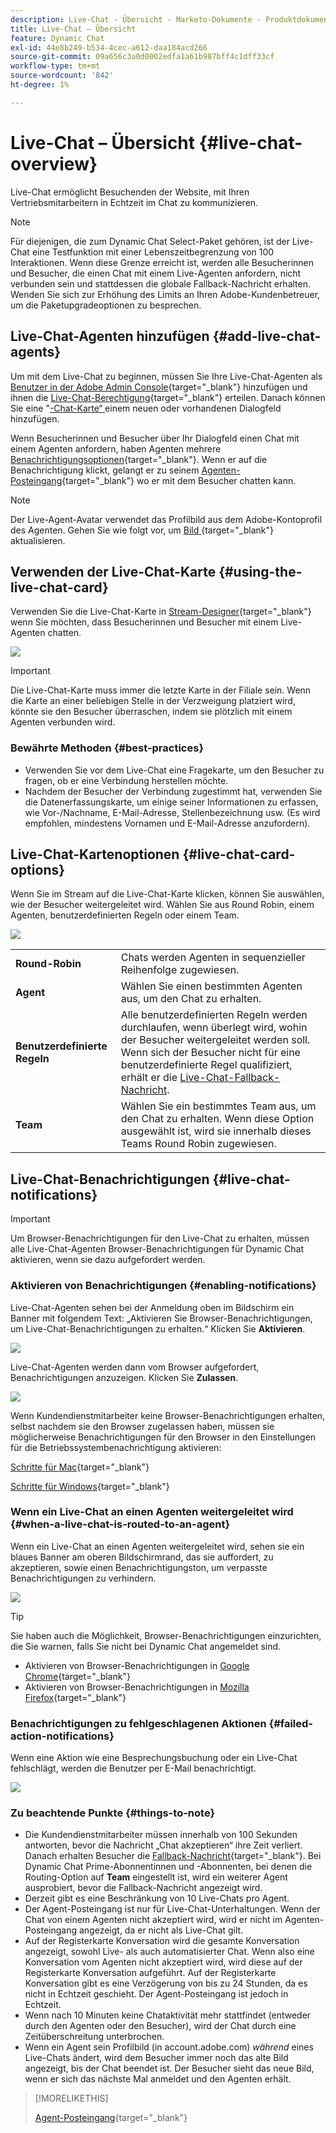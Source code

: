 ```yaml
---
description: Live-Chat - Übersicht - Marketo-Dokumente - Produktdokumentation
title: Live-Chat – Übersicht
feature: Dynamic Chat
exl-id: 44e8b249-b534-4cec-a612-daa184acd266
source-git-commit: 09a656c3a0d0002edfa1a61b987bff4c1dff33cf
workflow-type: tm+mt
source-wordcount: '842'
ht-degree: 1%

---
```


# Live-Chat – Übersicht {#live-chat-overview}

Live-Chat ermöglicht Besuchenden der Website, mit Ihren Vertriebsmitarbeitern in Echtzeit im Chat zu kommunizieren.

>[!NOTE]
>
>Für diejenigen, die zum Dynamic Chat Select-Paket gehören, ist der Live-Chat eine Testfunktion mit einer Lebenszeitbegrenzung von 100 Interaktionen. Wenn diese Grenze erreicht ist, werden alle Besucherinnen und Besucher, die einen Chat mit einem Live-Agenten anfordern, nicht verbunden sein und stattdessen die globale Fallback-Nachricht erhalten. Wenden Sie sich zur Erhöhung des Limits an Ihren Adobe-Kundenbetreuer, um die Paketupgradeoptionen zu besprechen.

## Live-Chat-Agenten hinzufügen {#add-live-chat-agents}

Um mit dem Live-Chat zu beginnen, müssen Sie Ihre Live-Chat-Agenten als [Benutzer in der Adobe Admin Console](/help/marketo/product-docs/demand-generation/dynamic-chat/setup-and-configuration/add-or-remove-chat-users.md#add-a-chat-user){target="_blank"} hinzufügen und ihnen die [Live-Chat-Berechtigung](/help/marketo/product-docs/demand-generation/dynamic-chat/setup-and-configuration/permissions.md){target="_blank"} erteilen. Danach können Sie eine &quot;[-Chat-Karte“ ](#using-the-live-chat-card) einem neuen oder vorhandenen Dialogfeld hinzufügen.

Wenn Besucherinnen und Besucher über Ihr Dialogfeld einen Chat mit einem Agenten anfordern, haben Agenten mehrere [Benachrichtigungsoptionen](/help/marketo/product-docs/demand-generation/dynamic-chat/live-chat/agent-inbox.md#live-chat-notifications){target="_blank"}. Wenn er auf die Benachrichtigung klickt, gelangt er zu seinem [Agenten-Posteingang](/help/marketo/product-docs/demand-generation/dynamic-chat/live-chat/agent-inbox.md){target="_blank"} wo er mit dem Besucher chatten kann.

>[!NOTE]
>
>Der Live-Agent-Avatar verwendet das Profilbild aus dem Adobe-Kontoprofil des Agenten. Gehen Sie wie folgt vor, um [ Bild ](https://helpx.adobe.com/de/manage-account/using/edit-adobe-account-personal-profile.html){target="_blank"} aktualisieren.

## Verwenden der Live-Chat-Karte {#using-the-live-chat-card}

Verwenden Sie die Live-Chat-Karte in [Stream-Designer](/help/marketo/product-docs/demand-generation/dynamic-chat/automated-chat/stream-designer.md){target="_blank"} wenn Sie möchten, dass Besucherinnen und Besucher mit einem Live-Agenten chatten.

![](assets/live-chat-overview-1.png)

>[!IMPORTANT]
>
>Die Live-Chat-Karte muss immer die letzte Karte in der Filiale sein. Wenn die Karte an einer beliebigen Stelle in der Verzweigung platziert wird, könnte sie den Besucher überraschen, indem sie plötzlich mit einem Agenten verbunden wird.

### Bewährte Methoden {#best-practices}

* Verwenden Sie vor dem Live-Chat eine Fragekarte, um den Besucher zu fragen, ob er eine Verbindung herstellen möchte.
* Nachdem der Besucher der Verbindung zugestimmt hat, verwenden Sie die Datenerfassungskarte, um einige seiner Informationen zu erfassen, wie Vor-/Nachname, E-Mail-Adresse, Stellenbezeichnung usw. (Es wird empfohlen, mindestens Vornamen und E-Mail-Adresse anzufordern).

## Live-Chat-Kartenoptionen {#live-chat-card-options}

Wenn Sie im Stream auf die Live-Chat-Karte klicken, können Sie auswählen, wie der Besucher weitergeleitet wird. Wählen Sie aus Round Robin, einem Agenten, benutzerdefinierten Regeln oder einem Team.

![](assets/live-chat-overview-2.png)

<table>
 <tbody>
  <tr>
   <td><b>Round-Robin</b></td>
   <td>Chats werden Agenten in sequenzieller Reihenfolge zugewiesen.</td>
  </tr>
  <tr>
   <td><b>Agent</b></td>
   <td>Wählen Sie einen bestimmten Agenten aus, um den Chat zu erhalten.</td>
  </tr>
    <tr>
   <td><b>Benutzerdefinierte Regeln</b></td>
   <td>Alle benutzerdefinierten Regeln werden durchlaufen, wenn überlegt wird, wohin der Besucher weitergeleitet werden soll. Wenn sich der Besucher nicht für eine benutzerdefinierte Regel qualifiziert, erhält er die <a href="/help/marketo/product-docs/demand-generation/dynamic-chat/setup-and-configuration/agent-management.md#live-chat-fallback" target="_blank">Live-Chat-Fallback-Nachricht</a>.</td>
  </tr>
  <tr>
   <td><b>Team</b></td>
   <td>Wählen Sie ein bestimmtes Team aus, um den Chat zu erhalten. Wenn diese Option ausgewählt ist, wird sie innerhalb dieses Teams Round Robin zugewiesen.</td>
  </tr>
 </tbody>
</table>

## Live-Chat-Benachrichtigungen {#live-chat-notifications}

>[!IMPORTANT]
>
>Um Browser-Benachrichtigungen für den Live-Chat zu erhalten, müssen alle Live-Chat-Agenten Browser-Benachrichtigungen für Dynamic Chat aktivieren, wenn sie dazu aufgefordert werden.

### Aktivieren von Benachrichtigungen {#enabling-notifications}

Live-Chat-Agenten sehen bei der Anmeldung oben im Bildschirm ein Banner mit folgendem Text: „Aktivieren Sie Browser-Benachrichtigungen, um Live-Chat-Benachrichtigungen zu erhalten.“ Klicken Sie **Aktivieren**.

![](assets/live-chat-overview-4.png)

Live-Chat-Agenten werden dann vom Browser aufgefordert, Benachrichtigungen anzuzeigen. Klicken Sie **Zulassen**.

![](assets/live-chat-overview-5.png)

Wenn Kundendienstmitarbeiter keine Browser-Benachrichtigungen erhalten, selbst nachdem sie den Browser zugelassen haben, müssen sie möglicherweise Benachrichtigungen für den Browser in den Einstellungen für die Betriebssystembenachrichtigung aktivieren:

[Schritte für Mac](https://support.apple.com/guide/mac-help/change-notifications-settings-mh40583/mac){target="_blank"}

[Schritte für Windows](https://support.microsoft.com/en-us/windows/change-notification-settings-in-windows-8942c744-6198-fe56-4639-34320cf9444e){target="_blank"}

### Wenn ein Live-Chat an einen Agenten weitergeleitet wird {#when-a-live-chat-is-routed-to-an-agent}

Wenn ein Live-Chat an einen Agenten weitergeleitet wird, sehen sie ein blaues Banner am oberen Bildschirmrand, das sie auffordert, zu akzeptieren, sowie einen Benachrichtigungston, um verpasste Benachrichtigungen zu verhindern.

![](assets/live-chat-overview-3.png)

>[!TIP]
>
>Sie haben auch die Möglichkeit, Browser-Benachrichtigungen einzurichten, die Sie warnen, falls Sie nicht bei Dynamic Chat angemeldet sind.
>
>* Aktivieren von Browser-Benachrichtigungen in [Google Chrome](https://support.google.com/chrome/answer/3220216?hl=en&co=GENIE.Platform%3DDesktop){target="_blank"}
>* Aktivieren von Browser-Benachrichtigungen in [Mozilla Firefox](https://support.mozilla.org/en-US/kb/push-notifications-firefox){target="_blank"}

### Benachrichtigungen zu fehlgeschlagenen Aktionen {#failed-action-notifications}

Wenn eine Aktion wie eine Besprechungsbuchung oder ein Live-Chat fehlschlägt, werden die Benutzer per E-Mail benachrichtigt.

![](assets/live-chat-overview-6.png)

### Zu beachtende Punkte {#things-to-note}

* Die Kundendienstmitarbeiter müssen innerhalb von 100 Sekunden antworten, bevor die Nachricht „Chat akzeptieren“ ihre Zeit verliert. Danach erhalten Besucher die [Fallback-Nachricht](/help/marketo/product-docs/demand-generation/dynamic-chat/setup-and-configuration/agent-management.md#live-chat-fallback){target="_blank"}. Bei Dynamic Chat Prime-Abonnentinnen und -Abonnenten, bei denen die Routing-Option auf **Team** eingestellt ist, wird ein weiterer Agent ausprobiert, bevor die Fallback-Nachricht angezeigt wird.
* Derzeit gibt es eine Beschränkung von 10 Live-Chats pro Agent.
* Der Agent-Posteingang ist nur für Live-Chat-Unterhaltungen. Wenn der Chat von einem Agenten nicht akzeptiert wird, wird er nicht im Agenten-Posteingang angezeigt, da er nicht als Live-Chat gilt.
* Auf der Registerkarte Konversation wird die gesamte Konversation angezeigt, sowohl Live- als auch automatisierter Chat. Wenn also eine Konversation vom Agenten nicht akzeptiert wird, wird diese auf der Registerkarte Konversation aufgeführt. Auf der Registerkarte Konversation gibt es eine Verzögerung von bis zu 24 Stunden, da es nicht in Echtzeit geschieht. Der Agent-Posteingang ist jedoch in Echtzeit.
* Wenn nach 10 Minuten keine Chataktivität mehr stattfindet (entweder durch den Agenten oder den Besucher), wird der Chat durch eine Zeitüberschreitung unterbrochen.
* Wenn ein Agent sein Profilbild (in account.adobe.com) _während_ eines Live-Chats ändert, wird dem Besucher immer noch das alte Bild angezeigt, bis der Chat beendet ist. Der Besucher sieht das neue Bild, wenn er sich das nächste Mal anmeldet und den Agenten erhält.

>[!MORELIKETHIS]
>
>[Agent-Posteingang](/help/marketo/product-docs/demand-generation/dynamic-chat/live-chat/agent-inbox.md){target="_blank"}
